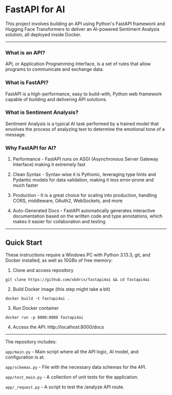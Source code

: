 # FastAPI for AI

This project involves building an API using Python's FastAPI framework and Hugging Face Transformers to deliver an AI-powered Sentiment Analysis solution, all deployed inside Docker.

---

### What is an API?

API, or Application Programming Interface, is a set of rules that allow programs to communicate and exchange data.

### What is FastAPI? 

FastAPI is a high-performance, easy to build-with, Python web framework capable of building and delivering API solutions.

### What is Sentiment Analysis?

Sentiment Analysis is a typical AI task performed by a trained model that envolves the process of analyzing text to determine the emotional tone of a message.

### Why FastAPI for AI?

1. Performance - FastAPI runs on ASGI (Asynchronous Server Gateway Interface) making it extremely fast

2. Clean Syntax - Syntax-wise it is Pythonic, leveraging type hints and Pydantic models for data validation, making it less error-prone and much faster

3. Production - It is a great choice for scaling into production, handling CORS, middleware, OAuth2, WebSockets, and more

4. Auto-Generated Docs - FastAPI automatically generates interactive documentation based on the written code and type annotations, which makes it easier for collaboration and testing

---

## Quick Start

These instructions require a Windows PC with Python 3.13.3, git, and Docker installed, as well as 10GBs of free memory:

1. Clone and access repository
```
git clone https://github.com/xbdrcx/fastapi4ai && cd fastapi4ai
```

2. Build Docker image (this step might take a bit)
```
docker build -t fastapi4ai .
```

3. Run Docker container
```
docker run -p 8000:8000 fastapi4ai
```

4. Access the API: http://localhost:8000/docs

---

The repository includes:

<code>app/main.py</code> - Main script where all the API logic, AI model, and configuration is at.

<code>app/schemas.py</code> - File with the necessary data schemas for the API.

<code>app/test_main.py</code> - A collection of unit tests for the application.

<code>app/_request.py</code> - A script to test the /analyze API route. 

